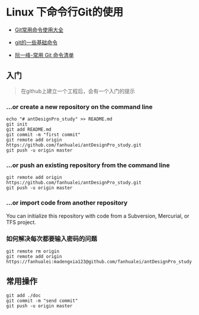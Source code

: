 # Linux 下命令行Git的使用





* [Git常用命令使用大全](https://www.cnblogs.com/Gxiaopan/p/6714539.html)

* [git的一些基础命令](http://www.cnblogs.com/libin-1/p/5918468.html)

* [阮一峰-常用 Git 命令清单](http://www.ruanyifeng.com/blog/2015/12/git-cheat-sheet.html)

## 入门



> 在github上建立一个工程后，会有一个入门的提示

### …or create a new repository on the command line

```
echo "# antDesignPro_study" >> README.md
git init
git add README.md
git commit -m "first commit"
git remote add origin https://github.com/fanhualei/antDesignPro_study.git
git push -u origin master
```

### …or push an existing repository from the command line

```
git remote add origin https://github.com/fanhualei/antDesignPro_study.git
git push -u origin master
```

### …or import code from another repository

You can initialize this repository with code from a Subversion, Mercurial, or TFS project.



### 如何解决每次都要输入密码的问题

```
git remote rm origin 
git remote add origin https://fanhualei:madengxia123@github.com/fanhualei/antDesignPro_study.git

```







## 常用操作



```
git add ./doc
git commit -m "send commit"
git push -u origin master



```



